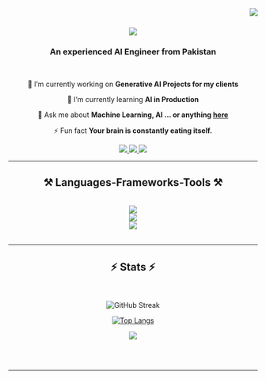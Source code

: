 <img align="right" src="https://visitor-badge.laobi.icu/badge?page_id=iAsadPanhwar.iAsadPanhwar" />

<h1 align="center">
    <img src="https://readme-typing-svg.herokuapp.com/?font=Righteous&size=40&center=true&vCenter=true&width=500&height=70&duration=4000&lines=Hi+There!+👋;+I'm+Asad+Panhwar!;" />
</h1>

<h3 align="center">An experienced AI Engineer from Pakistan</h3>

<br/>

<div align="center">
 
 🔭 I’m currently working on **Generative AI Projects for my clients**
 
 🌱 I’m currently learning **AI in Production**

💬 Ask me about **Machine Learning, AI ... or anything [here](https://github.com/iAsadPanhwar/iAsadPanhwar/issues)**

⚡ Fun fact **Your brain is constantly eating itself.**

</div>
 
<div align="center"> 
  <a href="mailto:asadalipuh5@gmail.com">
    <img src="https://img.shields.io/badge/Gmail-333333?style=for-the-badge&logo=gmail&logoColor=red" />
  </a>
  <a href="https://www.linkedin.com/in/asad-panhwar-03aa92236/" target="_blank">
    <img src="https://img.shields.io/badge/LinkedIn-0077B5?style=for-the-badge&logo=linkedin&logoColor=white" target="_blank" />
  </a>
  <a href="https://iAsadPanhwar.github.io" target="_blank">
     <img src="https://img.shields.io/badge/Portfolio-FF5722?style=for-the-badge&logo=todoist&logoColor=white" target="_blank" />
  </a>
</div>

<hr/>

<h2 align="center">⚒️ Languages-Frameworks-Tools ⚒️</h2>
<br/>
<div align="center">
    <img src="https://skillicons.dev/icons?i=ai,html,vscode,github,git,azure" /><br>
    <img src="https://skillicons.dev/icons?i=opencv,pytorch,sklearn,githubactions" /><br>
    <img src="https://skillicons.dev/icons?i=python,tensorflow,mysql,flask,docker,kubernetes" /><br>
</div>

<br/>
<hr/>

<h2 align="center">⚡ Stats ⚡</h2>
<br>
<div align="center">


  
![GitHub Streak](https://github-readme-streak-stats.herokuapp.com/?user=iAsadPanhwar&theme=gotham&hide_border=false&cache_seconds=21600)

[![Top Langs](https://github-readme-stats.vercel.app/api/top-langs/?username=iAsadPanhwar&layout=donut)](https://github.com/anuraghazra/github-readme-stats)

<img src="https://github-profile-summary-cards.vercel.app/api/cards/profile-details?username=iAsadPanhwar&theme=dark&cache_seconds=21600"/>


</div>

<br/><br/>

<hr/>

<br/>

